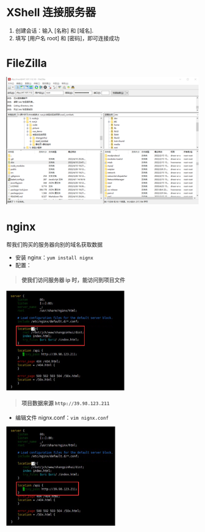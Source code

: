 # XShell 连接服务器

1. 创建会话：输入 [名称] 和 [域名].
2. 填写 [用户名 root] 和 [密码]，即可连接成功

# FileZilla

<img src="picture/image-20220411004823366.png" alt="image-20220411004823366" style="zoom:50%;" />

# nginx

帮我们购买的服务器向别的域名获取数据

- 安装 nginx：`yum install nignx`
- 配置：

> #### 使我们访问服务器 ip 时，能访问到项目文件

<img src="picture/image-20220411004418562.png" alt="image-20220411004418562" style="zoom:50%;" />

> #### 项目数据来源 `http://39.98.123.211` 

- 编辑文件 nignx.conf：`vim nignx.conf`

<img src="picture/image-20220411004537235.png" alt="image-20220411004537235" style="zoom:50%;" />